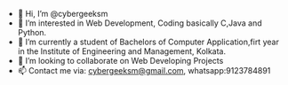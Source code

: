 - 👋 Hi, I’m @cybergeeksm
- 👀 I’m interested in Web Development, Coding basically C,Java and Python.
- 🌱 I’m currently a student of Bachelors of Computer Application,firt year in the Institute of Engineering and Management, Kolkata.
- 💞️ I’m looking to collaborate on Web Developing Projects
- 📫 Contact me via: cybergeeksm@gmail.com, whatsapp:9123784891

<!---
cybergeeksm/cybergeeksm is a ✨ special ✨ repository because its `README.md` (this file) appears on your GitHub profile.
You can click the Preview link to take a look at your changes.
--->
